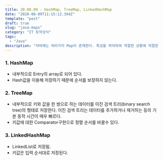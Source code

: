 ```yaml
---
title: 20.08.09 - HashMap, TreeMap, LinkedHashMap
date: "2020-08-09T11:15:12.394Z"
template: "post"
draft: true
slug: "java-maps"
category: "IT 토막상식"
tags:
  - "Java"
description: "자바에는 여러가지 Map이 존재한다. 특성을 파악하여 적절한 상황에 적절한 Map을 써보도록 하자."
---
```


### 1. HashMap
- 내부적으로 Entry의 array로 되어 있다.
- Hash값을 이용해 저장하기 때문에 순서를 보장하지 않는다.

### 2. TreeMap
- 내부적으로 키와 값을 한 쌍으로 하는 데이터를 이진 검색 트리(binary search tree)의 형태로 저장한다. 이진 검색 트리는 데이터를 추가하거나 제거하는 등의 기본 동작 시간이 매우 빠르다.
- 키값에 대한 Comparator구현으로 정렬 순서를 바꿀수 있다.

### 3. LinkedHashMap
- LinkedList로 저장됨.
- 키값은 입력 순서대로 저장된다.

> 
